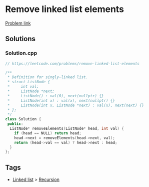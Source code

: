 # Remove linked list elements

[Problem link](https://leetcode.com/problems/remove-linked-list-elements)

## Solutions


### Solution.cpp
```cpp
// https://leetcode.com/problems/remove-linked-list-elements

/**
 * Definition for singly-linked list.
 * struct ListNode {
 *     int val;
 *     ListNode *next;
 *     ListNode() : val(0), next(nullptr) {}
 *     ListNode(int x) : val(x), next(nullptr) {}
 *     ListNode(int x, ListNode *next) : val(x), next(next) {}
 * };
 */
class Solution {
 public:
  ListNode* removeElements(ListNode* head, int val) {
    if (head == NULL) return head;
    head->next = removeElements(head->next, val);
    return (head->val == val) ? head->next : head;
  }
};
```
## Tags

* [Linked list](/Collections/linked-list.md#linked-list) > [Recursion](/Collections/linked-list.md#recursion)
